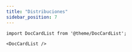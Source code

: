 ```yaml
---
title: "Distribuciones"
sidebar_position: 7
---
```


```mdx-code-block
import DocCardList from '@theme/DocCardList';

<DocCardList />
```
